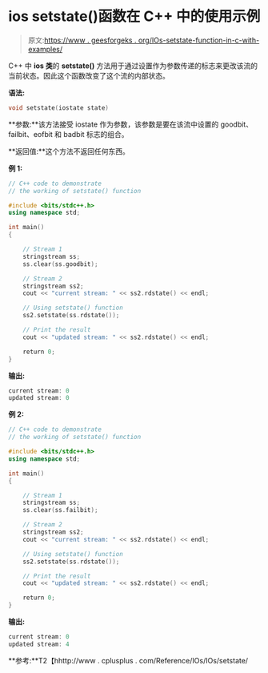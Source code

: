 # ios setstate()函数在 C++ 中的使用示例

> 原文:[https://www . geesforgeks . org/IOs-setstate-function-in-c-with-examples/](https://www.geeksforgeeks.org/ios-setstate-function-in-c-with-examples/)

C++ 中 **ios 类**的 **setstate()** 方法用于通过设置作为参数传递的标志来更改该流的当前状态。因此这个函数改变了这个流的内部状态。

**语法:**

```cpp
void setstate(iostate state)

```

**参数:**该方法接受 iostate 作为参数，该参数是要在该流中设置的 goodbit、failbit、eofbit 和 badbit 标志的组合。

**返回值:**这个方法不返回任何东西。

**例 1:**

```cpp
// C++ code to demonstrate
// the working of setstate() function

#include <bits/stdc++.h>
using namespace std;

int main()
{

    // Stream 1
    stringstream ss;
    ss.clear(ss.goodbit);

    // Stream 2
    stringstream ss2;
    cout << "current stream: " << ss2.rdstate() << endl;

    // Using setstate() function
    ss2.setstate(ss.rdstate());

    // Print the result
    cout << "updated stream: " << ss2.rdstate() << endl;

    return 0;
}
```

**输出:**

```cpp
current stream: 0
updated stream: 0

```

**例 2:**

```cpp
// C++ code to demonstrate
// the working of setstate() function

#include <bits/stdc++.h>
using namespace std;

int main()
{

    // Stream 1
    stringstream ss;
    ss.clear(ss.failbit);

    // Stream 2
    stringstream ss2;
    cout << "current stream: " << ss2.rdstate() << endl;

    // Using setstate() function
    ss2.setstate(ss.rdstate());

    // Print the result
    cout << "updated stream: " << ss2.rdstate() << endl;

    return 0;
}
```

**输出:**

```cpp
current stream: 0
updated stream: 4

```

**参考:**T2【hhttp://www . cplusplus . com/Reference/IOs/IOs/setstate/